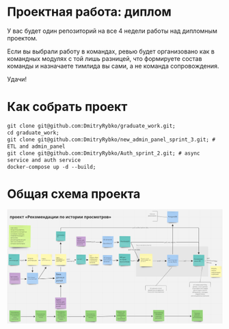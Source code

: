 # Проектная работа: диплом

У вас будет один репозиторий на все 4 недели работы над дипломным проектом. 

Если вы выбрали работу в командах, ревью будет организовано как в командных модулях с той лишь разницей, что формируете состав команды и назначаете тимлида вы сами, а не команда сопровождения.

Удачи!


# Как собрать проект
```
git clone git@github.com:DmitryRybko/graduate_work.git;
cd graduate_work;
git clone git@github.com:DmitryRybko/new_admin_panel_sprint_3.git; # ETL and admin_panel
git clone git@github.com:DmitryRybko/Auth_sprint_2.git; # async service and auth service
docker-compose up -d --build;
```
# Общая схема проекта
![](recommendation_service.jpg)